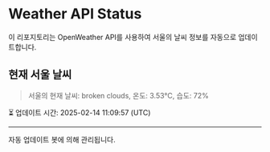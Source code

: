 
# Weather API Status

이 리포지토리는 OpenWeather API를 사용하여 서울의 날씨 정보를 자동으로 업데이트합니다.

## 현재 서울 날씨
> 서울의 현재 날씨: broken clouds, 온도: 3.53°C, 습도: 72%

⏳ 업데이트 시간: 2025-02-14 11:09:57 (UTC)

---
자동 업데이트 봇에 의해 관리됩니다.
